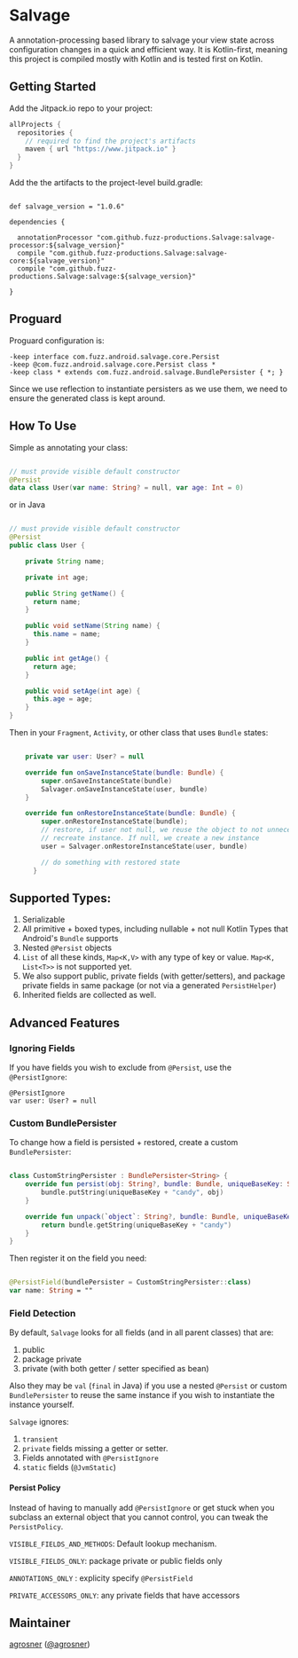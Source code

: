 # Salvage
A annotation-processing based library to salvage your view state across configuration changes in a quick and efficient way. It is Kotlin-first, meaning this project is compiled mostly with Kotlin and is tested first on Kotlin.

## Getting Started

Add the Jitpack.io repo to your project:
```groovy
allProjects {
  repositories {
    // required to find the project's artifacts
    maven { url "https://www.jitpack.io" }
  }
}
```

Add the the artifacts to the project-level build.gradle:

```

def salvage_version = "1.0.6"

dependencies {

  annotationProcessor "com.github.fuzz-productions.Salvage:salvage-processor:${salvage_version}"
  compile "com.github.fuzz-productions.Salvage:salvage-core:${salvage_version}"
  compile "com.github.fuzz-productions.Salvage:salvage:${salvage_version}"

}

```

## Proguard

Proguard configuration is:

```
-keep interface com.fuzz.android.salvage.core.Persist
-keep @com.fuzz.android.salvage.core.Persist class *
-keep class * extends com.fuzz.android.salvage.BundlePersister { *; }
```

Since we use reflection to instantiate persisters as we use them, we need to ensure
the generated class is kept around.

## How To Use

Simple as annotating your class:

```kotlin

// must provide visible default constructor
@Persist
data class User(var name: String? = null, var age: Int = 0)

```

or in Java
```java

// must provide visible default constructor
@Persist
public class User {

    private String name;

    private int age;

    public String getName() {
      return name;
    }

    public void setName(String name) {
      this.name = name;
    }

    public int getAge() {
      return age;
    }

    public void setAge(int age) {
      this.age = age;
    }
}

```

Then in your `Fragment`, `Activity`, or other class that uses `Bundle` states:

```kotlin

    private var user: User? = null

    override fun onSaveInstanceState(bundle: Bundle) {
        super.onSaveInstanceState(bundle)
        Salvager.onSaveInstanceState(user, bundle)
    }

    override fun onRestoreInstanceState(bundle: Bundle) {
        super.onRestoreInstanceState(bundle);
        // restore, if user not null, we reuse the object to not unnecessarily
        // recreate instance. If null, we create a new instance
        user = Salvager.onRestoreInstanceState(user, bundle)

        // do something with restored state
      }
```

## Supported Types:

1. Serializable
2. All primitive + boxed types, including nullable + not null Kotlin Types that Android's `Bundle` supports
3. Nested `@Persist` objects
3. `List` of all these kinds, `Map<K,V>` with any type of key or value. `Map<K, List<T>>` is not supported yet.
4. We also support public, private fields (with getter/setters), and package private fields in same package (or not via a generated `PersistHelper`)
5. Inherited fields are collected as well.

## Advanced Features

### Ignoring Fields

If you have fields you wish to exclude from `@Persist`, use the `@PersistIgnore`:

```
@PersistIgnore
var user: User? = null
```

### Custom BundlePersister

To change how a field is persisted + restored, create a custom `BundlePersister`:

```kotlin

class CustomStringPersister : BundlePersister<String> {
    override fun persist(obj: String?, bundle: Bundle, uniqueBaseKey: String) {
        bundle.putString(uniqueBaseKey + "candy", obj)
    }

    override fun unpack(`object`: String?, bundle: Bundle, uniqueBaseKey: String): String {
        return bundle.getString(uniqueBaseKey + "candy")
    }
}

```

Then register it on the field you need:

```kotlin

@PersistField(bundlePersister = CustomStringPersister::class)
var name: String = ""

```

### Field Detection

By default, `Salvage` looks for all fields (and in all parent classes) that are:
  1. public
  2. package private
  3. private (with both getter / setter specified as bean)

Also they may be `val` (`final` in Java) if you use a nested `@Persist` or
custom `BundlePersister` to reuse the same instance if you wish to instantiate
the instance yourself.

`Salvage` ignores:
  1. `transient`
  2. `private` fields missing a getter or setter.
  3. Fields annotated with `@PersistIgnore`
  4. `static` fields (`@JvmStatic`)

#### Persist Policy

Instead of having to manually add `@PersistIgnore` or get stuck when you subclass an external object that you cannot control, you can tweak the `PersistPolicy`.

  `VISIBLE_FIELDS_AND_METHODS`: Default lookup mechanism.

  `VISIBLE_FIELDS_ONLY`: package private or public fields only

  `ANNOTATIONS_ONLY` : explicity specify `@PersistField`

  `PRIVATE_ACCESSORS_ONLY`: any private fields that have accessors

## Maintainer
[agrosner](https://github.com/agrosner) ([@agrosner](https://www.twitter.com/agrosner))
